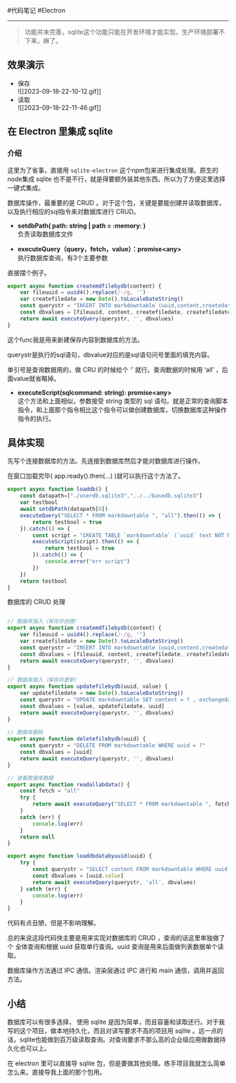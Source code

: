 #代码笔记 #Electron 

---

> 功能并未完善，sqlite这个功能只能在开发环境才能实现，生产环境部署不下来，麻了。  
## 效果演示

- 保存  
![[2023-09-18-22-10-12.gif]]
- 读取  
![[2023-09-18-22-11-46.gif]]

## 在 Electron 里集成 sqlite 

### 介绍

这里为了省事，直接用 `sqlite-electron` 这个npm包来进行集成处理。原生的node集成 sqlite 也不是不行，就是得要额外装其他东西。所以为了方便这里选择一键式集成。
  
数据库操作，最重要的是 CRUD 。对于这个包，关键是要能创建并读取数据库，以及执行相应的sql指令来对数据库进行 CRUD。  
  
- **setdbPath( path: string | path = :memory: )**  
负责读取数据库文件  
  
- **executeQuery（query，fetch，value）：promise\<any\>**  
执行数据库查询，有3个主要参数  
  
直接摆个例子。
  
```js
export async function createmdfilebydb(content) {
    var fileuuid = uuid4().replace(/-/g, '')
    var createfiledate = new Date().toLocaleDateString()
    const querystr = "INSERT INTO markdowntable (uuid,content,createdate,exchangedate) VALUES (?,?,?,?)"
    const dbvalues = [fileuuid, content, createfiledate, createfiledate]
    return await executeQuery(querystr, '', dbvalues)
}
```

这个func我是用来新建保存内容到数据库的方法。
  
querystr是执行的sql语句，dbvalue对应的是sql语句问号里面的填充内容。
  
单引号是查询数据用的，做 CRU 的时候给个 ‘’ 就行。查询数据的时候用 ‘all’ ，后面value就省略掉。
  
- **executeScript(sqlcommand: string): promise\<any\>**  
这个方法和上面相似，参数接受 string 类型的 sql 语句。就是正常的查询脚本指令，和上面那个指令相比这个指令可以做创建数据库，切换数据库这种操作指令的执行。
  
## 具体实现

先写个连接数据库的方法。先连接到数据库然后才能对数据库进行操作。
  
在窗口加载完毕( app.ready().then(...) )就可以执行这个方法了。
  
```js
export async function loaddb() {
    const datapath=["./userdb.sqlite3","../../basedb.sqlite3"]
    var testbool
    await setdbPath(datapath[0])
    executeQuery("SELECT * FROM markdowntable ", "all").then(() => {
        return testbool = true
    }).catch(() => {
        const script = "CREATE TABLE `markdowntable` (`uuid` text NOT NULL,`content` blob,`createdate` text,`exchangedate` text,PRIMARY KEY (`uuid`));"
        executeScript(script).then(() => {
            return testbool = true
        }).catch(() => {
            console.error("err script")
        })
    })
    return testbool
}
```
  
数据库的 CRUD 处理
  
```js

// 数据库插入（保存并创建）
export async function createmdfilebydb(content) {
    var fileuuid = uuid4().replace(/-/g, '')
    var createfiledate = new Date().toLocaleDateString()
    const querystr = "INSERT INTO markdowntable (uuid,content,createdate,exchangedate) VALUES (?,?,?,?)"
    const dbvalues = [fileuuid, content, createfiledate, createfiledate]
    return await executeQuery(querystr, '', dbvalues)
}

// 数据库插入（保存并更新）
export async function updatefilebydb(uuid, value) {
    var updatefiledate = new Date().toLocaleDateString()
    const querystr = "UPDATE markdowntable SET content = ? , exchangedate = ?  WHERE uuid = ?"
    const dbvalues = [value, updatefiledate, uuid]
    return await executeQuery(querystr, '', dbvalues)
}
  
// 数据库删除
export async function deletefilebydb(uuid) {
    const querystr = "DELETE FROM markdowntable WHERE uuid = ?"
    const dbvalues = [uuid]
    return await executeQuery(querystr, '', dbvalues)
}

// 查看数据库数据
export async function readallabdata() {
    const fetch = "all"
    try {
        return await executeQuery("SELECT * FROM markdowntable ", fetch)
    } 
    catch (err) {
        console.log(err)
    }
    return null
}

export async function loaddbdatabyuuid(uuid) {
    try {
        const querystr = "SELECT content FROM markdowntable WHERE uuid =?"
        const dbvalues = [uuid.value]
        return await executeQuery(querystr, 'all', dbvalues)
    } catch (err) {
        console.log(err)
    }
}
```

代码有点丑陋，但是不影响理解。
  
总的来说这段代码快主要是用来实现对数据库的 CRUD ，查询的话这里单独做了个 全体查询和根据 uuid 获取单行查询。uuid 查询是用来后面做列表数据单个读取。
  
数据库操作方法通过 IPC 通信。渲染层通过 IPC 进行和 main 通信，调用并返回方法。
  
## 小结

数据库可以有很多选择， 使用 sqlite 是因为简单，而且容量和读取还行。对于我写的这个项目，做本地持久化，而且对读写要求不高的项目用 sqlite 。远一点的话，sqlite也能做到百万级读取查询。对查询要求不那么高的企业级应用做数据持久化也可以上。
  
在 electron 里可以直接导 sqlite 包，但是要做其他处理。练手项目我就怎么简单怎么来。直接导我上面的那个包用。
  
